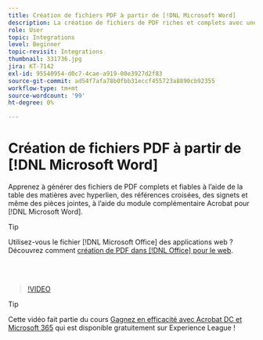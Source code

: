 ```yaml
---
title: Création de fichiers PDF à partir de [!DNL Microsoft Word]
description: La création de fichiers de PDF riches et complets avec une table des matières liée par hyperlien, des références croisées, des signets et même des pièces jointes est simple grâce au module complémentaire Acrobat pour [!DNL Microsoft Word]
role: User
topic: Integrations
level: Beginner
topic-revisit: Integrations
thumbnail: 331736.jpg
jira: KT-7142
exl-id: 95540954-d0c7-4cae-a919-00e3927d2f83
source-git-commit: ad54f7afa78b0fbb31eccf455723a8890cb92355
workflow-type: tm+mt
source-wordcount: '99'
ht-degree: 0%

---
```


# Création de fichiers PDF à partir de [!DNL Microsoft Word]

Apprenez à générer des fichiers de PDF complets et fiables à l’aide de la table des matières avec hyperlien, des références croisées, des signets et même des pièces jointes, à l’aide du module complémentaire Acrobat pour [!DNL Microsoft Word].

>[!TIP]
>
>Utilisez-vous le fichier [!DNL Microsoft Office] des applications web ? Découvrez comment [création de PDF dans [!DNL Office] pour le web](../integrate/createofficeweb.md).

<br> 

>[!VIDEO](https://video.tv.adobe.com/v/331736?quality=12&learn=on&hidetitle=true)

>[!TIP]
>
>Cette vidéo fait partie du cours [Gagnez en efficacité avec Acrobat DC et Microsoft 365](https://experienceleague.adobe.com/?recommended=Acrobat-U-1-2021.microsoft365) qui est disponible gratuitement sur Experience League !